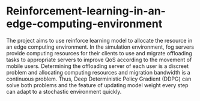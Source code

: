 # Reinforcement-learning-in-an-edge-computing-environment

The project aims to use reinforce learning model to allocate the resource in an edge computing environment. In the simulation environment, fog servers provide computing resources for their clients to use and migrate offloading tasks to appropriate servers to improve QoS according to the movement of mobile users. Determining the offloading server of each user is a discreet problem and allocating computing resources and migration bandwidth is a continuous problem. Thus, Deep Deterministic Policy Gradient (DDPG) can solve both problems and the feature of updating model weight every step can adapt to a stochastic environment quickly.
